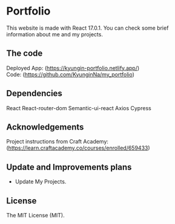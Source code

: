 # Portfolio

This website is made with React 17.0.1. You can check some brief information about me and my projects.

## The code

Deployed App: (https://kyungin-portfolio.netlify.app/)  
Code: (https://github.com/KyunginNa/my_portfolio)

## Dependencies

React
React-router-dom
Semantic-ui-react
Axios
Cypress

## Acknowledgements

Project instructions from Craft Academy: (https://learn.craftacademy.co/courses/enrolled/659433)

## Update and Improvements plans

- Update My Projects.

## License

The MIT License (MIT).
